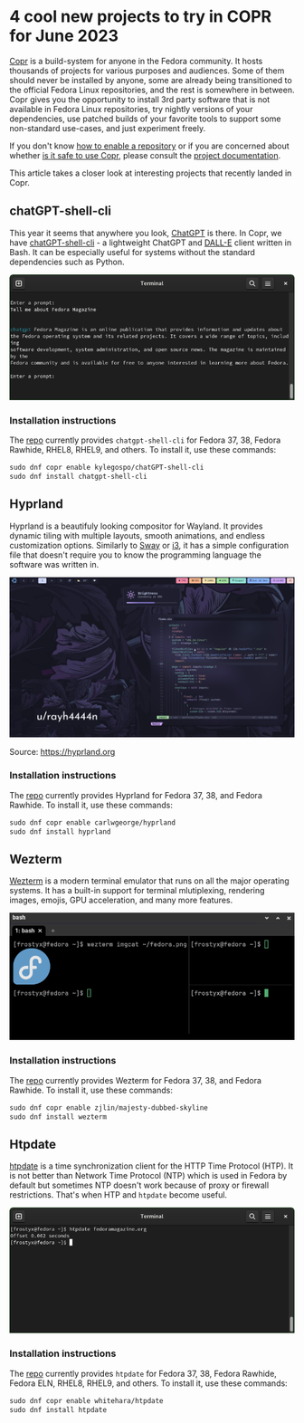 # 4 cool new projects to try in COPR for June 2023

[Copr][copr] is a build-system for anyone in the Fedora community. It
hosts thousands of projects for various purposes and audiences. Some
of them should never be installed by anyone, some are already being
transitioned to the official Fedora Linux repositories, and the rest
is somewhere in between. Copr gives you the opportunity to install 3rd
party software that is not available in Fedora Linux repositories, try
nightly versions of your dependencies, use patched builds of your
favorite tools to support some non-standard use-cases, and just
experiment freely.

If you don't know [how to enable a repository][copr-docs-enable] or if
you are concerned about whether
[is it safe to use Copr][copr-docs-security], please consult the
[project documentation][copr-docs].

This article takes a closer look at interesting projects that recently
landed in Copr.


## chatGPT-shell-cli

This year it seems that anywhere you look, [ChatGPT][chatgpt] is
there. In Copr, we have [chatGPT-shell-cli][chatgpt-github] - a
lightweight ChatGPT and [DALL-E][dall-e] client written in Bash. It
can be especially useful for systems without the standard dependencies
such as Python.

![chatGPT-shell-cli][chatgpt-img]

### Installation instructions

The [repo][chatgpt-copr] currently provides `chatgpt-shell-cli` for
Fedora 37, 38, Fedora Rawhide, RHEL8, RHEL9, and others. To install
it, use these commands:

```
sudo dnf copr enable kylegospo/chatGPT-shell-cli
sudo dnf install chatgpt-shell-cli
```


## Hyprland

Hyprland is a beautifuly looking compositor for Wayland. It provides
dynamic tiling with multiple layouts, smooth animations, and endless
customization options. Similarly to [Sway][sway] or [i3][i3], it
has a simple configuration file that doesn't require you to know the
programming language the software was written in.

![Hyprland][hyprland-img]

Source: https://hyprland.org

### Installation instructions

The [repo][hyprland-copr] currently provides Hyprland for Fedora
37, 38, and Fedora Rawhide. To install it, use these commands:

```
sudo dnf copr enable carlwgeorge/hyprland
sudo dnf install hyprland
```


## Wezterm

[Wezterm][wezterm] is a modern terminal emulator that runs on all the
major operating systems. It has a built-in support for terminal
mlutiplexing, rendering images, emojis, GPU acceleration, and many
more features.

![Wezterm][wezterm-img]

### Installation instructions

The [repo][wezterm-copr] currently provides Wezterm for Fedora
37, 38, and Fedora Rawhide. To install it, use these commands:

```
sudo dnf copr enable zjlin/majesty-dubbed-skyline
sudo dnf install wezterm
```


## Htpdate

[htpdate][htpdate] is a time synchronization client for the HTTP Time
Protocol (HTP). It is not better than Network Time Protocol (NTP)
which is used in Fedora by default but sometimes NTP doesn't work
because of proxy or firewall restrictions. That's when HTP and
`htpdate` become useful.

![htpdate][htpdate-img]

### Installation instructions

The [repo][htpdate-copr] currently provides `htpdate` for Fedora
37, 38, Fedora Rawhide, Fedora ELN, RHEL8, RHEL9, and others. To
install it, use these commands:

```
sudo dnf copr enable whitehara/htpdate
sudo dnf install htpdate
```



[copr]: https://copr.fedorainfracloud.org/
[copr-docs]: https://docs.pagure.org/copr.copr/user_documentation.html
[copr-docs-enable]: https://docs.pagure.org/copr.copr/how_to_enable_repo.html#how-to-enable-repo
[copr-docs-security]: https://docs.pagure.org/copr.copr/user_documentation.html#is-it-safe-to-use-copr


[chatgpt]: https://openai.com/product/chatgpt
[dall-e]: https://openai.com/product/dall-e-2
[chatgpt-github]: https://github.com/0xacx/chatGPT-shell-cli
[chatgpt-copr]: https://copr.fedorainfracloud.org/coprs/kylegospo/chatGPT-shell-cli/
[chatgpt-img]: img/chatgpt.png

[hyprland]: https://hyprland.org/
[hyprland-copr]: https://copr.fedorainfracloud.org/coprs/carlwgeorge/hyprland/
[hyprland-img]: img/hyprland.png
[sway]: https://swaywm.org/
[i3]: https://i3wm.org/

[wezterm]: https://wezfurlong.org/wezterm/
[wezterm-copr]: https://copr.fedorainfracloud.org/coprs/zjlin/majesty-dubbed-skyline/
[wezterm-img]: img/wezterm.png

[htpdate]: http://www.vervest.org/htp/
[htpdate-copr]: https://copr.fedorainfracloud.org/coprs/whitehara/htpdate/
[htpdate-img]: img/htpdate.png
